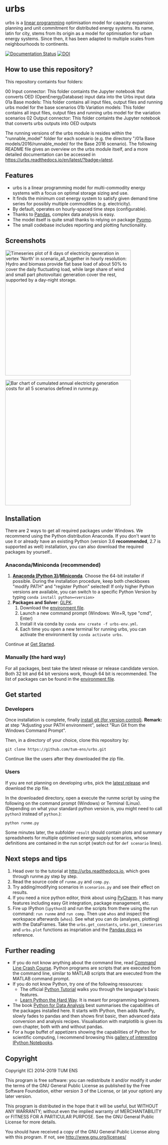 # urbs

urbs is a [linear programming](https://en.wikipedia.org/wiki/Linear_programming) optimisation model for capacity expansion planning and unit commitment for distributed energy systems. Its name, latin for city, stems from its origin as a model for optimisation for urban energy systems. Since then, it has been adapted to multiple scales from neighbourhoods to continents.

[![Documentation Status](https://readthedocs.org/projects/urbs/badge/?version=latest)](http://urbs.readthedocs.io/en/latest/?badge=latest)
[![DOI](https://zenodo.org/badge/DOI/10.5281/zenodo.594200.svg)](https://doi.org/10.5281/zenodo.594200)

## How to use this repository?

This repository containts four folders:

00 Input connector: This folder containts the Jupyter notebook that converts OED (OpenEnergyDatabase) input data into the Urbs input data
01a Base models: This folder contains all input files, output files and running urbs model for the base scenarios
01b Variation models:  This folder contains all input files, output files and running urbs model for the variation scenarios
02 Output connector:  This folder containts the Jupyter notebook that converts urbs outputs into OED outputs

The running versions of the urbs module is resides within the "runnable_model" folder for each scenario (e.g. the directory "/01a Base models/2016/runnable_model/ for the Base 2016 scenario). The following README file gives an overview on the urbs module itself, and a more detailed documentation can be accessed in https://urbs.readthedocs.io/en/latest/?badge=latest. 

## Features

  * urbs is a linear programming model for multi-commodity energy systems with a focus on optimal storage sizing and use.
  * It finds the minimum cost energy system to satisfy given demand time  series for possibly multiple commodities (e.g. electricity).
  * By default, operates on hourly-spaced time steps (configurable).
  * Thanks to [Pandas](https://pandas.pydata.org), complex data analysis is easy.
  * The model itself is quite small thanks to relying on package [Pyomo](http://www.pyomo.org/).
  * The small codebase includes reporting and plotting functionality.

## Screenshots

<a href="doc/img/plot.png"><img src="doc/img/plot.png" alt="Timeseries plot of 8 days of electricity generation in vertex 'North' in scenario_all_together in hourly resolution: Hydro and biomass provide flat base load of about 50% to cover the daily fluctuating load, while large share of wind and small part photovoltaic generation cover the rest, supported by a day-night storage." style="width:400px"></a>

<a href="doc/img/comparison.png"><img src="doc/img/comparison.png" alt="Bar chart of cumulated annual electricity generation costs for all 5 scenarios defined in runme.py." style="width:400px"></a>

## Installation

There are 2 ways to get all required packages under Windows. We recommend using the Python distribution Anaconda. If you don't want to use it or already have an existing Python (version 3.6 **recommended**, 2.7 is supported as well) installation, you can also download the required packages by yourself..

### Anaconda/Miniconda (recommended)

  1. **[Anaconda (Python 3)](http://continuum.io/downloads)/[Miniconda](https://docs.conda.io/en/latest/miniconda.html)**. Choose the 64-bit installer if possible.
     During the installation procedure, keep both checkboxes "modify PATH" and "register Python" selected! If only higher Python versions are available, you can switch to a specific Python Version by typing `conda install python=<version>`
  2. **Packages and Solver**: [GLPK](http://winglpk.sourceforge.net/).
     1. Download the [environment file](https://github.com/tum-ens/urbs/blob/master/urbs-env.yml).
     2. Launch a new command prompt (Windows: Win+R, type "cmd", Enter)
     3. Install it via conda by `conda env create -f urbs-env.yml`.
     4. Each time you open a new terminal for running urbs, you can activate the environment by `conda activate urbs`.

Continue at [Get Started](#get-started).

### Manually (the hard way)

For all packages, best take the latest release or release candidate version. Both 32 bit and 64 bit versions work, though 64 bit is recommended. The list of packages can be found in the [environment file](https://github.com/tum-ens/urbs/blob/master/urbs-env.yml).
  
## Get started

### Developers
Once installation is complete, finally [install git (for version control)](http://git-scm.com/). **Remark:** at step "Adjusting your PATH environment", select "Run Git from the Windows Command Prompt".

Then, in a directory of your choice, clone this repository by:

    git clone https://github.com/tum-ens/urbs.git
    
Continue like the users after they downloaded the zip file. 

### Users

If you are not planning on developing urbs, pick the [latest release](https://github.com/tum-ens/urbs/releases) and download the zip file.

In the downloaded directory, open a execute the runme script by using the following on the command prompt (Windows) or Terminal (Linux). (Depending on what your standard python version is, you might need to call `python3` instead of `python`.):
 
    python runme.py

Some minutes later, the subfolder `result` should contain plots and summary spreadsheets for multiple optimised energy supply scenarios, whose definitions are contained in the run script (watch out for `def scenario` lines).

## Next steps and tips

  1. Head over to the tutorial at http://urbs.readthedocs.io, which goes through runme.py step by step. 
  2. Read the source code of `runme.py` and `comp.py`. 
  3. Try adding/modifying scenarios in `scenarios.py` and see their effect on results.
  4. If you need a nice python editor, think about using [PyCharm](https://www.jetbrains.com/pycharm/download). It has many features including easy Git integration, package management, etc.
  5. Fire up IPython (`ipython3`) and run the scripts from there using the run command: `run runme` and `run comp`. Then use `whos` and inspect the workspace afterwards (`whos`). See what you can do (analyses, plotting) with the DataFrames. Take the `urbs.get_constants`, `urbs.get_timeseries` and `urbs.plot` functions as inspriation and the [Pandas docs](http://pandas.pydata.org/pandas-docs/stable/) as reference.
  
## Further reading

  - If you do not know anything about the command line, read [Command Line Crash Course](https://learnpythonthehardway.org/book/appendixa.html). Python programs are scripts that are executed from the command line, similar to MATLAB scripts that are executed from the MATLAB command prompt.
  - If you do not know Python, try one of the following ressources:
    * The official [Python Tutorial](https://docs.python.org/3/tutorial/index.html) walks you through the language's basic features.
    * [Learn Python the Hard Way](https://learnpythonthehardway.org/book/preface.html). It is meant for programming beginners.
  - The book [Python for Data Analysis](http://shop.oreilly.com/product/0636920023784.do) best summarises the capabilities of the packages installed here. It starts with IPython, then adds NumPy, slowly fades to pandas and then shows first basic, then advanced data conversion and analysis recipes. Visualisation with matplotlib is given its own chapter, both with and without pandas.
  - For a huge buffet of appetizers showing the capabilities of Python for scientific computing, I recommend browsing this [gallery of interesting IPython Notebooks](https://github.com/ipython/ipython/wiki/A-gallery-of-interesting-IPython-Notebooks).
 

## Copyright

Copyright (C) 2014-2019  TUM ENS

This program is free software: you can redistribute it and/or modify
it under the terms of the GNU General Public License as published by
the Free Software Foundation, either version 3 of the License, or
(at your option) any later version.

This program is distributed in the hope that it will be useful,
but WITHOUT ANY WARRANTY; without even the implied warranty of
MERCHANTABILITY or FITNESS FOR A PARTICULAR PURPOSE.  See the
GNU General Public License for more details.

You should have received a copy of the GNU General Public License
along with this program.  If not, see <http://www.gnu.org/licenses/>
